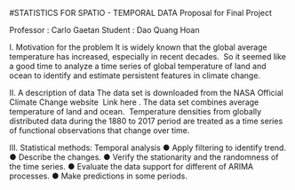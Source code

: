 #STATISTICS FOR SPATIO - TEMPORAL DATA
Proposal for Final Project

Professor​ : Carlo Gaetan
Student​ : Dao Quang Hoan

I. Motivation for the problem
It is widely known that the global average temperature has increased, especially in
recent decades. ​ So it seemed like a good time to analyze a time series of global
temperature of land and ocean to identify and estimate persistent features in climate
change.

II. A description of data
The data set is downloaded from the NASA Official Climate Change website ​ Link
here . The data set combines average temperature of land and ocean. ​ Temperature
densities from globally distributed data during the 1880 to 2017 period are treated as
a time series of functional observations that change over time.

III. Statistical methods: Temporal analysis
● Apply filtering to identify trend.
● Describe the changes.
● Verify the stationarity and the randomness of the time series.
● Evaluate the data support for different of ARIMA processes.
● Make predictions in some periods.